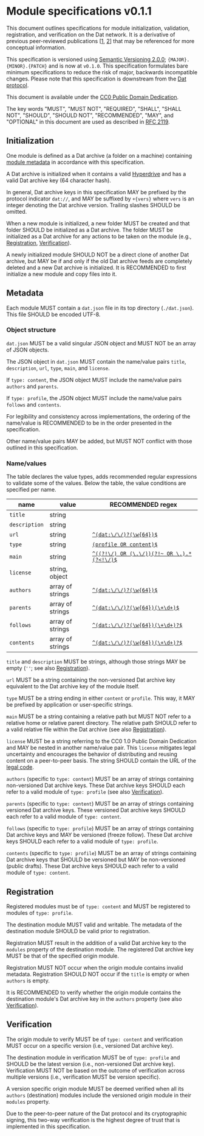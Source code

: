 # Module specifications v0.1.1

This document outlines specifications for module initialization,
validation, registration, and verification on the Dat network. It is a
derivative of previous peer-reviewed publications
[[1](https://doi.org/10.3390/publications6020021),
[2](https://doi.org/10.3390/publications7020040)] that may be
referenced for more conceptual information.

This specification is versioned using [Semantic Versioning
2.0.0](https://semver.org/); `{MAJOR}.{MINOR}.{PATCH}` and is now at
`v0.1.0`. This specification formulates bare minimum specifications to
reduce the risk of major, backwards incompatible changes. Please note
that this specification is downstream from the [Dat
protocol](https://www.datprotocol.com/).

This document is available under the [CC0 Public Domain
Dedication](https://creativecommons.org/publicdomain/zero/1.0/legalcode).

The key words "MUST", "MUST NOT", "REQUIRED", "SHALL", "SHALL NOT",
"SHOULD", "SHOULD NOT", "RECOMMENDED", "MAY", and "OPTIONAL" in this
document are used as described in [RFC
2119](https://www.ietf.org/rfc/rfc2119.txt).

## Initialization

One module is defined as a Dat archive (a folder on a machine)
containing [module metadata](#module-metadata) in accordance with this
specification.

A Dat archive is initialized when it contains a valid
[Hyperdrive](https://github.com/mafintosh/hyperdrive/) and has a valid
Dat archive key (64 character hash). 

In general, Dat archive keys in this specification MAY be prefixed by
the protocol indicator `dat://`, and MAY be suffixed by `+{vers}`
where `vers` is an integer denoting the Dat archive version. Trailing
slashes SHOULD be omitted.

When a new module is initialized, a new folder MUST be created and
that folder SHOULD be initialized as a Dat archive. The folder MUST be
initialized as a Dat archive for any actions to be taken on the module
(e.g., [Registration](#registration), [Verification](#verification)).

A newly initialized module SHOULD NOT be a direct clone of another Dat
archive, but MAY be if and only if the old Dat archive feeds are
completely deleted and a new Dat archive is initialized. It is
RECOMMENDED to first initialize a new module and copy files into it.

## Metadata

Each module MUST contain a `dat.json` file in its top directory
(`./dat.json`). This file SHOULD be encoded UTF-8.

### Object structure

`dat.json` MUST be a valid singular JSON object and MUST NOT be an
array of JSON objects.

The JSON object in `dat.json` MUST contain the name/value pairs
`title`, `description`, `url`, `type`, `main`, and
`license`.

If `type: content`, the JSON object MUST include the name/value
pairs `authors` and `parents`.

If `type: profile`, the JSON object MUST include the name/value
pairs `follows` and `contents`. 

For legibility and consistency across implementations, the ordering of
the name/value is RECOMMENDED to be in the order presented in the
specification.

Other name/value pairs MAY be added, but MUST NOT conflict with those
outlined in this specification.

### Name/values

The table declares the value types, adds recommended regular
expressions to validate some of the values. Below the table, the value
conditions are specified per name.

| name          | value            | RECOMMENDED regex                                                                                   |
| ------------- | ---------------- | --------------------------------------------------------------------------------------------------- |
| `title`       | string           |                                                                                                     |
| `description` | string           |                                                                                                     |
| `url`         | string           | [`^(dat:\/\/)?(\w{64})$`](https://regex101.com/r/naEFVg/2)                                          |
| `type`        | string           | [`(profile OR content)$`](https://regex101.com/r/RRKb5N/1)                                              |
| `main`        | string           | [`^((?!\/) OR (\.\/))(?!~ OR \.).*(?<!\/)$`](https://regex101.com/r/MZXJnK/1)                             |
| `license`     | string, object   |                                                                                                     |
| `authors`     | array of strings | [`^(dat:\/\/)?(\w{64})$`](https://regex101.com/r/naEFVg/2)                                          |
| `parents`     | array of strings | [`^(dat:\/\/)?(\w{64})(\+\d+)$`](https://regex101.com/r/naEFVg/3)                                   |
| `follows`     | array of strings | [`^(dat:\/\/)?(\w{64})(\+\d+)?$`](https://regex101.com/r/naEFVg/4)                                  |
| `contents`     | array of strings | [`^(dat:\/\/)?(\w{64})(\+\d+)?$`](https://regex101.com/r/naEFVg/4)                                  |

`title` and `description` MUST be strings, although those strings MAY
be empty (`''`; see also [Registration](#registration)). 

`url` MUST be a string containing the non-versioned Dat archive key
equivalent to the Dat archive key of the module itself.

`type` MUST be a string ending in either `content` or `profile`. This
way, it MAY be prefixed by application or user-specific
strings. 

`main` MUST be a string containing a relative path but MUST NOT refer
to a relative home or relative parent directory. The relative path
SHOULD refer to a valid relative file within the Dat archive (see also
[Registration](#registration)).

`license` MUST be a string referring to the CC0 1.0 Public Domain
Dedication and MAY be nested in another name/value pair. This
`license` mitigates legal uncertainty and encourages the behavior of
distributing and reusing content on a peer-to-peer basis. The string
SHOULD contain the URL of the [legal
code](https://creativecommons.org/publicdomain/zero/1.0/legalcode).
<!-- nesting makes it compatible with Beaker woo
https://beakerbrowser.com/docs/apis/manifest.html -->

`authors` (specific to `type: content`) MUST be an array of strings
containing non-versioned Dat archive keys. These Dat archive keys
SHOULD each refer to a valid module of `type: profile` (see also
[Verification](#verification)).

`parents` (specific to `type: content`) MUST be an array of strings
containing versioned Dat archive keys. These versioned Dat archive
keys SHOULD each refer to a valid module of `type: content`.
<!-- it is RECOMMENDED to only allow verified parents? -->

`follows` (specific to `type: profile`) MUST be an array of strings
containing Dat archive keys and MAY be versioned (freeze
follow). These Dat archive keys SHOULD each refer to a valid module of
`type: profile`.

`contents` (specific to `type: profile`) MUST be an array of strings
containing Dat archive keys that SHOULD be versioned but MAY be
non-versioned (public drafts). These Dat archive keys SHOULD each
refer to a valid module of `type: content`.

## Registration

Registered modules must be of `type: content` and MUST be registered
to modules of `type: profile`.

The destination module MUST valid and writable. The metadata of the
destination module SHOULD be valid prior to registration.

Registration MUST result in the addition of a valid Dat archive key to
the `modules` property of the destination module. The registered Dat
archive key MUST be that of the specified origin module.

Registration MUST NOT occur when the origin module contains invalid
metadata. Registration SHOULD NOT occur if the `title` is empty or
when `authors` is empty.

It is RECOMMENDED to verify whether the origin module contains the
destination module's Dat archive key in the `authors` property (see
also [Verification](#verification)).

## Verification

The origin module to verify MUST be of `type: content` and
verification MUST occur on a specific version (i.e., versioned Dat
archive key).<!--  Non-versioned origin modules MUST be deemed  -->
<!-- unverifiable. -->
<!-- eg call them drafts -->

The destination module in verification MUST be of `type: profile` and
SHOULD be the latest version (i.e., non-versioned Dat archive
key). Verification MUST NOT be based on the outcome of verification
across multiple versions (i.e., verification MUST be version
specific).

A version specific origin module MUST be deemed verified when all its
`authors` (destination) modules include the versioned origin module in
their `modules` property. 

<!-- When not all destination modules include the versioned origin module -->
<!-- in their `modules` property,  -->

Due to the peer-to-peer nature of the Dat protocol and its
cryptographic signing, this two-way verification is the highest degree
of trust that is implemented in this specification.

<!-- + It is non-breaking to loosen conditions or to add properties later on, so I erred on the side of strictness and parsimony -->
<!-- + I am being non-specific about Dat protocol requirements to allow for flexibility down the line? I mean, I -->

